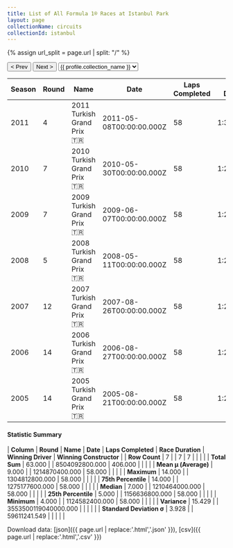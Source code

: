 ```yaml
---
title: List of All Formula 1® Races at Istanbul Park
layout: page
collectionName: circuits
collectionId: istanbul
---
```


{% assign url_split = page.url | split: "/" %}
<div id="collection-navigation">
<button onclick="selector.options[selector.selectedIndex-1].value && (window.location = selector.options[selector.selectedIndex-1].value);">&lt; Prev</button>
<button onclick="selector.options[selector.selectedIndex+1].value && (window.location = selector.options[selector.selectedIndex+1].value);">Next &gt;</button>
<select id="selector" onchange="this.options[this.selectedIndex].value && (window.location = this.options[this.selectedIndex].value);">
  {% for collectionId in site.data[page.collectionName].refs %}
    {% if collectionId == page.collectionId %}
      {% assign selected = "selected" %}
    {% else %}
      {% assign selected = "" %}
    {% endif %}
    {% assign profile = site.data[page.collectionName][collectionId].profile %}
    <option value="/f1/{{ page.collectionName }}/{{ collectionId }}/{{ url_split[4] }}" {{ selected }}>{{ profile.collection_name }}</option>
  {% endfor %}
</select>
</div>

| Season | Round | Name | Date | Laps Completed | Race Duration | Winning Driver | Winning Constructor |
|--|--|--|--|--|--|--|--|
| 2011 | 4 | 2011 Turkish Grand Prix 🇹🇷 | 2011-05-08T00:00:00.000Z | 58 | 1:30:17.558 | [Sebastian Vettel 🇩🇪](/f1/drivers/vettel) | Red Bull 🇦🇹 |
| 2010 | 7 | 2010 Turkish Grand Prix 🇹🇷 | 2010-05-30T00:00:00.000Z | 58 | 1:28:47.620 | [Lewis Hamilton 🇬🇧](/f1/drivers/hamilton) | McLaren 🇬🇧 |
| 2009 | 7 | 2009 Turkish Grand Prix 🇹🇷 | 2009-06-07T00:00:00.000Z | 58 | 1:26:24.848 | [Jenson Button 🇬🇧](/f1/drivers/button) | Brawn 🇬🇧 |
| 2008 | 5 | 2008 Turkish Grand Prix 🇹🇷 | 2008-05-11T00:00:00.000Z | 58 | 1:26:49.451 | [Felipe Massa 🇧🇷](/f1/drivers/massa) | Ferrari 🇮🇹 |
| 2007 | 12 | 2007 Turkish Grand Prix 🇹🇷 | 2007-08-26T00:00:00.000Z | 58 | 1:26:42.161 | [Felipe Massa 🇧🇷](/f1/drivers/massa) | Ferrari 🇮🇹 |
| 2006 | 14 | 2006 Turkish Grand Prix 🇹🇷 | 2006-08-27T00:00:00.000Z | 58 | 1:28:51.082 | [Felipe Massa 🇧🇷](/f1/drivers/massa) | Ferrari 🇮🇹 |
| 2005 | 14 | 2005 Turkish Grand Prix 🇹🇷 | 2005-08-21T00:00:00.000Z | 58 | 1:24:34.454 | [Kimi Räikkönen 🇫🇮](/f1/drivers/raikkonen) | McLaren 🇬🇧 |

#### Statistic Summary

| **Column** | **Round** | **Name** | **Date** | **Laps Completed** | **Race Duration** | **Winning Driver** | **Winning Constructor** |
| **Row Count** | 7 |  | 7 | 7 |  |  |  |
| **Total Sum** | 63.000 |  | 8504092800.000 | 406.000 |  |  |  |
| **Mean μ (Average)** | 9.000 |  | 1214870400.000 | 58.000 |  |  |  |
| **Maximum** | 14.000 |  | 1304812800.000 | 58.000 |  |  |  |
| **75th Percentile** | 14.000 |  | 1275177600.000 | 58.000 |  |  |  |
| **Median** | 7.000 |  | 1210464000.000 | 58.000 |  |  |  |
| **25th Percentile** | 5.000 |  | 1156636800.000 | 58.000 |  |  |  |
| **Minimum** | 4.000 |  | 1124582400.000 | 58.000 |  |  |  |
| **Variance** | 15.429 |  | 3553500119040000.000 |  |  |  |  |
| **Standard Deviation σ** | 3.928 |  | 59611241.549 |  |  |  |  |

Download data: [json]({{ page.url | replace:'.html','.json' }}), [csv]({{ page.url | replace:'.html','.csv' }})
